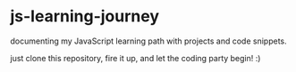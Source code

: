 # js-learning-journey
documenting my JavaScript learning path with projects and code snippets.

just clone this repository, fire it up, and let the coding party begin! :)
